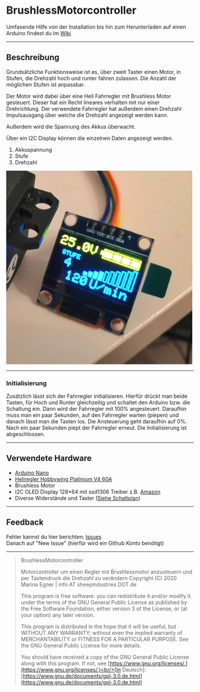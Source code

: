 # BrushlessMotorcontroller

Umfasende Hilfe von der Installation bis hin zum Herunterladen auf einen Arduino findest du im [Wiki](https://github.com/SheepCreativeSoftware/BrushlessMotorcontroller/wiki)
***
## Beschreibung
Grundsätzliche Funktionsweise ist es, über zweit Taster einen Motor, in Stufen, die Drehzahl hoch und runter fahren zulassen.
Die Anzahl der möglichen Stufen ist anpassbar.

Der Motor wird dabei über eine Heli Fahrregler mit Brushless Motor gesteuert. Dieser hat ein Recht lineares verhalten mit nur einer Drehrichtung.
Der verwendete Fahrregler hat außerdem einen Drehzahl Impulsausgang über welche die Drehzahl angezeigt werden kann.

Außerdem wird die Spannung des Akkus überwacht.

Über ein I2C Display können die einzelnen Daten angezeigt werden.
1. Akkuspannung
2. Stufe
3. Drehzahl

![Display](https://raw.githubusercontent.com/SheepCreativeSoftware/BrushlessMotorcontroller/17ef158e8854fa49e351950c27a79363cce3a59d/Images/Testaufbau2.jpg)
***
### Initialisierung
Zusätzlich lässt sich der Fahrregler initialisieren.
Hierfür drückt man beide Tasten, für Hoch und Runter gleichzeitig und schaltet den Arduino bzw. die Schaltung ein. Dann wird der Fahrregler mit 100% angesteuert. Daraufhin muss man ein paar Sekunden, auf den Fahrregler warten (piepen) und danach lässt man die Tasten los.
Die Ansteuerung geht daraufhin auf 0%.
Nach ein paar Sekunden piept der Fahrregler erneut.
Die Initialisierung ist abgeschlossen.

***
## Verwendete Hardware
* [Arduino Nano](https://store.arduino.cc/arduino-nano)
* [Heliregler Hobbywing Platinium V4 60A](https://www.hobbywing.com/goods.php?id=481&filter_attr=)
* Brushless Motor
* I2C OLED Display 128*64 mit ssd1306 Treiber z.B. [Amazon](https://www.amazon.de/gp/product/B07J2QWF43/ref=ppx_yo_dt_b_asin_title_o00_s00?ie=UTF8&psc=1)
* Diverse Widerstände und Taster ([Siehe Schaltplan](https://github.com/SheepCreativeSoftware/BrushlessMotorcontroller/wiki/5.-Der-Schaltplan))

***
## Feedback
Fehler kannst du hier berichten: [Issues](https://github.com/SheepCreativeSoftware/BrushlessMotorcontroller/issues)<br/>
Danach auf "New Issue"
(hierfür wird ein Github Konto benötigt)

***
>BrushlessMotorcontroller
>
>Motorcontroller um einen Regler mit Brushlessmotor anzusteuern und per Tastendruck die Drehzahl zu verändern Copyright (C) 2020 Marina Egner | info AT sheepindustries DOT de
>
>This program is free software: you can redistribute it and/or modify it under the terms of the GNU General Public License as published by the Free Software Foundation, either version 3 of the License, or (at your option) any later version.
>
>This program is distributed in the hope that it will be useful, but WITHOUT ANY WARRANTY; without even the implied warranty of MERCHANTABILITY or FITNESS FOR A PARTICULAR PURPOSE. See the GNU General Public License for more details.
>
>You should have received a copy of the GNU General Public License along with this program. 
>If not, see [https://www.gnu.org/licenses/.](https://www.gnu.org/licenses/.)<br/>[In Deutsch]: [https://www.gnu.de/documents/gpl-3.0.de.html](https://www.gnu.de/documents/gpl-3.0.de.html)

